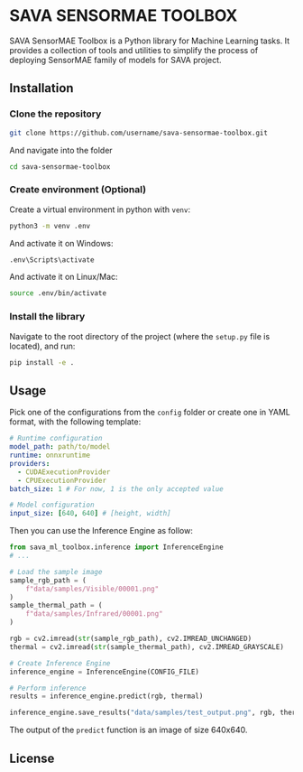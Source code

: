 # SAVA SENSORMAE TOOLBOX

SAVA SensorMAE Toolbox is a Python library for Machine Learning tasks. It provides a collection of tools and utilities to simplify the process of deploying SensorMAE family of models for SAVA project.

## Installation

### Clone the repository

```bash
git clone https://github.com/username/sava-sensormae-toolbox.git
```
And navigate into the folder
```bash
cd sava-sensormae-toolbox
```

### Create environment (Optional)

Create a virtual environment in python with `venv`:
```bash
python3 -m venv .env
``` 
And activate it on Windows:
```bash 
.env\Scripts\activate 
```
And activate it on Linux/Mac:
```bash 
source .env/bin/activate 
```
### Install the library
Navigate to the root directory of the project (where the `setup.py` file is located), and run:
```bash 
pip install -e .
```
## Usage
Pick one of the configurations from the `config` folder or create one in YAML format, with the following template:

```yaml
# Runtime configuration
model_path: path/to/model
runtime: onnxruntime
providers:
  - CUDAExecutionProvider
  - CPUExecutionProvider
batch_size: 1 # For now, 1 is the only accepted value

# Model configuration
input_size: [640, 640] # [height, width]


```

Then you can use the Inference Engine as follow:
```python
from sava_ml_toolbox.inference import InferenceEngine
# ...

# Load the sample image
sample_rgb_path = (
    f"data/samples/Visible/00001.png"
)
sample_thermal_path = (
    f"data/samples/Infrared/00001.png"
)

rgb = cv2.imread(str(sample_rgb_path), cv2.IMREAD_UNCHANGED)
thermal = cv2.imread(str(sample_thermal_path), cv2.IMREAD_GRAYSCALE)

# Create Inference Engine
inference_engine = InferenceEngine(CONFIG_FILE)

# Perform inference
results = inference_engine.predict(rgb, thermal)

inference_engine.save_results("data/samples/test_output.png", rgb, thermal, results)

```

The output of the `predict` function is an image of size 640x640.

## License

